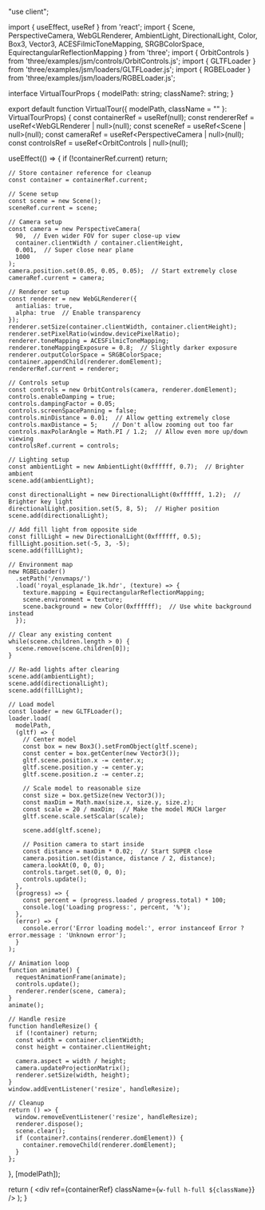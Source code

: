 "use client";

import { useEffect, useRef } from 'react';
import {
  Scene,
  PerspectiveCamera,
  WebGLRenderer,
  AmbientLight,
  DirectionalLight,
  Color,
  Box3,
  Vector3,
  ACESFilmicToneMapping,
  SRGBColorSpace,
  EquirectangularReflectionMapping
} from 'three';
import { OrbitControls } from 'three/examples/jsm/controls/OrbitControls.js';
import { GLTFLoader } from 'three/examples/jsm/loaders/GLTFLoader.js';
import { RGBELoader } from 'three/examples/jsm/loaders/RGBELoader.js';

interface VirtualTourProps {
  modelPath: string;
  className?: string;
}

export default function VirtualTour({ modelPath, className = "" }: VirtualTourProps) {
  const containerRef = useRef<HTMLDivElement>(null);
  const rendererRef = useRef<WebGLRenderer | null>(null);
  const sceneRef = useRef<Scene | null>(null);
  const cameraRef = useRef<PerspectiveCamera | null>(null);
  const controlsRef = useRef<OrbitControls | null>(null);

  useEffect(() => {
    if (!containerRef.current) return;

    // Store container reference for cleanup
    const container = containerRef.current;

    // Scene setup
    const scene = new Scene();
    sceneRef.current = scene;

    // Camera setup
    const camera = new PerspectiveCamera(
      90,  // Even wider FOV for super close-up view
      container.clientWidth / container.clientHeight,
      0.001,  // Super close near plane
      1000
    );
    camera.position.set(0.05, 0.05, 0.05);  // Start extremely close
    cameraRef.current = camera;

    // Renderer setup
    const renderer = new WebGLRenderer({ 
      antialias: true,
      alpha: true  // Enable transparency
    });
    renderer.setSize(container.clientWidth, container.clientHeight);
    renderer.setPixelRatio(window.devicePixelRatio);
    renderer.toneMapping = ACESFilmicToneMapping;
    renderer.toneMappingExposure = 0.8;  // Slightly darker exposure
    renderer.outputColorSpace = SRGBColorSpace;
    container.appendChild(renderer.domElement);
    rendererRef.current = renderer;

    // Controls setup
    const controls = new OrbitControls(camera, renderer.domElement);
    controls.enableDamping = true;
    controls.dampingFactor = 0.05;
    controls.screenSpacePanning = false;
    controls.minDistance = 0.01;  // Allow getting extremely close
    controls.maxDistance = 5;    // Don't allow zooming out too far
    controls.maxPolarAngle = Math.PI / 1.2;  // Allow even more up/down viewing
    controlsRef.current = controls;

    // Lighting setup
    const ambientLight = new AmbientLight(0xffffff, 0.7);  // Brighter ambient
    scene.add(ambientLight);

    const directionalLight = new DirectionalLight(0xffffff, 1.2);  // Brighter key light
    directionalLight.position.set(5, 8, 5);  // Higher position
    scene.add(directionalLight);

    // Add fill light from opposite side
    const fillLight = new DirectionalLight(0xffffff, 0.5);
    fillLight.position.set(-5, 3, -5);
    scene.add(fillLight);

    // Environment map
    new RGBELoader()
      .setPath('/envmaps/')
      .load('royal_esplanade_1k.hdr', (texture) => {
        texture.mapping = EquirectangularReflectionMapping;
        scene.environment = texture;
        scene.background = new Color(0xffffff);  // Use white background instead
      });

    // Clear any existing content
    while(scene.children.length > 0) {
      scene.remove(scene.children[0]);
    }

    // Re-add lights after clearing
    scene.add(ambientLight);
    scene.add(directionalLight);
    scene.add(fillLight);

    // Load model
    const loader = new GLTFLoader();
    loader.load(
      modelPath,
      (gltf) => {
        // Center model
        const box = new Box3().setFromObject(gltf.scene);
        const center = box.getCenter(new Vector3());
        gltf.scene.position.x -= center.x;
        gltf.scene.position.y -= center.y;
        gltf.scene.position.z -= center.z;

        // Scale model to reasonable size
        const size = box.getSize(new Vector3());
        const maxDim = Math.max(size.x, size.y, size.z);
        const scale = 20 / maxDim;  // Make the model MUCH larger
        gltf.scene.scale.setScalar(scale);

        scene.add(gltf.scene);

        // Position camera to start inside
        const distance = maxDim * 0.02;  // Start SUPER close
        camera.position.set(distance, distance / 2, distance);
        camera.lookAt(0, 0, 0);
        controls.target.set(0, 0, 0);
        controls.update();
      },
      (progress) => {
        const percent = (progress.loaded / progress.total) * 100;
        console.log('Loading progress:', percent, '%');
      },
      (error) => {
        console.error('Error loading model:', error instanceof Error ? error.message : 'Unknown error');
      }
    );

    // Animation loop
    function animate() {
      requestAnimationFrame(animate);
      controls.update();
      renderer.render(scene, camera);
    }
    animate();

    // Handle resize
    function handleResize() {
      if (!container) return;
      const width = container.clientWidth;
      const height = container.clientHeight;

      camera.aspect = width / height;
      camera.updateProjectionMatrix();
      renderer.setSize(width, height);
    }
    window.addEventListener('resize', handleResize);

    // Cleanup
    return () => {
      window.removeEventListener('resize', handleResize);
      renderer.dispose();
      scene.clear();
      if (container?.contains(renderer.domElement)) {
        container.removeChild(renderer.domElement);
      }
    };
  }, [modelPath]);

  return (
    <div ref={containerRef} className={`w-full h-full ${className}`} />
  );
} 
